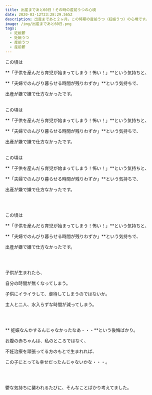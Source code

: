```yaml
---
title: 出産まであと60日！その時の産前うつの心境
date: 2020-03-12T23:28:29.565Z
description: 出産まであと２ヶ月。この時期の産前うつ（妊娠うつ）の心境です。
image: /img/出産まであと60日.png
tags:
  - 妊娠鬱
  - 妊娠うつ
  - 産前うつ
  - 産前鬱
---
```

この頃は

**「子供を産んだら育児が始まってしまう！怖い！」**という気持ちと、

**「夫婦でのんびり暮らせる時間が残りわずか」**という気持ちで、

出産が嫌で嫌で仕方なかったです。

<br>
この頃は

**「子供を産んだら育児が始まってしまう！怖い！」**という気持ちと、

**「夫婦でのんびり暮らせる時間が残りわずか」**という気持ちで、

出産が嫌で嫌で仕方なかったです。

<br>この頃は

**「子供を産んだら育児が始まってしまう！怖い！」**という気持ちと、

**「夫婦でのんびり暮らせる時間が残りわずか」**という気持ちで、

出産が嫌で嫌で仕方なかったです。

<br><br>

この頃は

**「子供を産んだら育児が始まってしまう！怖い！」**という気持ちと、

**「夫婦でのんびり暮らせる時間が残りわずか」**という気持ちで、

出産が嫌で嫌で仕方なかったです。

<br><br>

子供が生まれたら、

自分の時間が無くなってしまう。

子供にイライラして、虐待してしまうのではないか。

主人と二人、水入らずな時間が減ってしまう。

<br><br>

** 妊娠なんかするんじゃなかったなあ・・・**という後悔ばかり。

お腹の赤ちゃんは、私のところではなく、

不妊治療を頑張ってる方のもとで生まれれば、

この子にとっても幸せだったんじゃないかな・・・。

<br><br>

鬱な気持ちに襲われるたびに、そんなことばかり考えてました。

